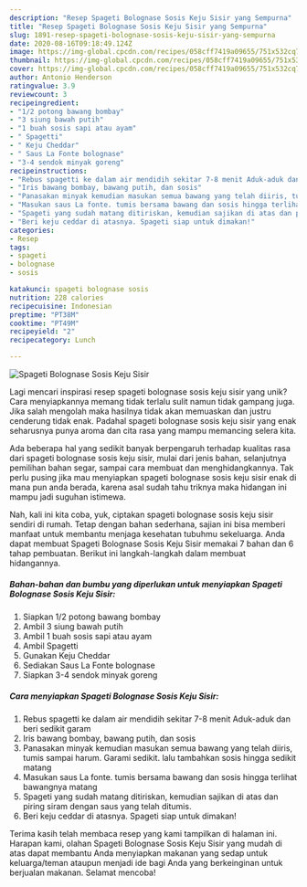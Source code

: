 ```yaml
---
description: "Resep Spageti Bolognase Sosis Keju Sisir yang Sempurna"
title: "Resep Spageti Bolognase Sosis Keju Sisir yang Sempurna"
slug: 1891-resep-spageti-bolognase-sosis-keju-sisir-yang-sempurna
date: 2020-08-16T09:18:49.124Z
image: https://img-global.cpcdn.com/recipes/058cff7419a09655/751x532cq70/spageti-bolognase-sosis-keju-sisir-foto-resep-utama.jpg
thumbnail: https://img-global.cpcdn.com/recipes/058cff7419a09655/751x532cq70/spageti-bolognase-sosis-keju-sisir-foto-resep-utama.jpg
cover: https://img-global.cpcdn.com/recipes/058cff7419a09655/751x532cq70/spageti-bolognase-sosis-keju-sisir-foto-resep-utama.jpg
author: Antonio Henderson
ratingvalue: 3.9
reviewcount: 3
recipeingredient:
- "1/2 potong bawang bombay"
- "3 siung bawah putih"
- "1 buah sosis sapi atau ayam"
- " Spagetti"
- " Keju Cheddar"
- " Saus La Fonte bolognase"
- "3-4 sendok minyak goreng"
recipeinstructions:
- "Rebus spagetti ke dalam air mendidih sekitar 7-8 menit Aduk-aduk dan beri sedikit garam"
- "Iris bawang bombay, bawang putih, dan sosis"
- "Panasakan minyak kemudian masukan semua bawang yang telah diiris, tumis sampai harum. Garami sedikit. lalu tambahkan sosis hingga sedikit matang"
- "Masukan saus La fonte. tumis bersama bawang dan sosis hingga terlihat bawangnya matang"
- "Spageti yang sudah matang ditiriskan, kemudian sajikan di atas dan piring siram dengan saus yang telah ditumis."
- "Beri keju ceddar di atasnya. Spageti siap untuk dimakan!"
categories:
- Resep
tags:
- spageti
- bolognase
- sosis

katakunci: spageti bolognase sosis 
nutrition: 228 calories
recipecuisine: Indonesian
preptime: "PT38M"
cooktime: "PT49M"
recipeyield: "2"
recipecategory: Lunch

---
```



![Spageti Bolognase Sosis Keju Sisir](https://img-global.cpcdn.com/recipes/058cff7419a09655/751x532cq70/spageti-bolognase-sosis-keju-sisir-foto-resep-utama.jpg)

Lagi mencari inspirasi resep spageti bolognase sosis keju sisir yang unik? Cara menyiapkannya memang tidak terlalu sulit namun tidak gampang juga. Jika salah mengolah maka hasilnya tidak akan memuaskan dan justru cenderung tidak enak. Padahal spageti bolognase sosis keju sisir yang enak seharusnya punya aroma dan cita rasa yang mampu memancing selera kita.

Ada beberapa hal yang sedikit banyak berpengaruh terhadap kualitas rasa dari spageti bolognase sosis keju sisir, mulai dari jenis bahan, selanjutnya pemilihan bahan segar, sampai cara membuat dan menghidangkannya. Tak perlu pusing jika mau menyiapkan spageti bolognase sosis keju sisir enak di mana pun anda berada, karena asal sudah tahu triknya maka hidangan ini mampu jadi suguhan istimewa.




Nah, kali ini kita coba, yuk, ciptakan spageti bolognase sosis keju sisir sendiri di rumah. Tetap dengan bahan sederhana, sajian ini bisa memberi manfaat untuk membantu menjaga kesehatan tubuhmu sekeluarga. Anda dapat membuat Spageti Bolognase Sosis Keju Sisir memakai 7 bahan dan 6 tahap pembuatan. Berikut ini langkah-langkah dalam membuat hidangannya.

<!--inarticleads1-->

##### Bahan-bahan dan bumbu yang diperlukan untuk menyiapkan Spageti Bolognase Sosis Keju Sisir:

1. Siapkan 1/2 potong bawang bombay
1. Ambil 3 siung bawah putih
1. Ambil 1 buah sosis sapi atau ayam
1. Ambil  Spagetti
1. Gunakan  Keju Cheddar
1. Sediakan  Saus La Fonte bolognase
1. Siapkan 3-4 sendok minyak goreng




<!--inarticleads2-->

##### Cara menyiapkan Spageti Bolognase Sosis Keju Sisir:

1. Rebus spagetti ke dalam air mendidih sekitar 7-8 menit Aduk-aduk dan beri sedikit garam
1. Iris bawang bombay, bawang putih, dan sosis
1. Panasakan minyak kemudian masukan semua bawang yang telah diiris, tumis sampai harum. Garami sedikit. lalu tambahkan sosis hingga sedikit matang
1. Masukan saus La fonte. tumis bersama bawang dan sosis hingga terlihat bawangnya matang
1. Spageti yang sudah matang ditiriskan, kemudian sajikan di atas dan piring siram dengan saus yang telah ditumis.
1. Beri keju ceddar di atasnya. Spageti siap untuk dimakan!




Terima kasih telah membaca resep yang kami tampilkan di halaman ini. Harapan kami, olahan Spageti Bolognase Sosis Keju Sisir yang mudah di atas dapat membantu Anda menyiapkan makanan yang sedap untuk keluarga/teman ataupun menjadi ide bagi Anda yang berkeinginan untuk berjualan makanan. Selamat mencoba!
